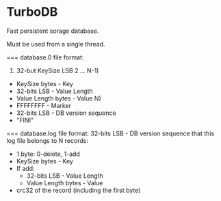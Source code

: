 TurboDB
======

Fast persistent sorage database.

Must be used from a single thread.

===
database.0 file format:
1) 32-but KeySize LSB
2 ... N-1)
 * KeySize bytes - Key
 * 32-bits LSB - Value Length
 * Value Length bytes - Value
N)
 * FFFFFFFF - Marker
 * 32-bits LSB - DB version sequence
 * "FINI"

===
database.log file format:
32-bits LSB - DB version sequence that this log file belongs to
N records:
 * 1 byte: 0-delete, 1-add
 * KeySize bytes - Key
 * If add:
    * 32-bits LSB - Value Length
    * Value Length bytes - Value
 * crc32 of the record (including the first byte)